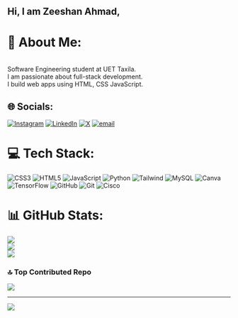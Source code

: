 ## Hi, I am Zeeshan Ahmad,

# 💫 About Me:

<br>Software Engineering student at UET Taxila.<br>I am passionate about full-stack development. <br>I build web apps using HTML, CSS JavaScript.


## 🌐 Socials:
[![Instagram](https://img.shields.io/badge/Instagram-%23E4405F.svg?logo=Instagram&logoColor=white)](https://instagram.com/thenameiszeshan) [![LinkedIn](https://img.shields.io/badge/LinkedIn-%230077B5.svg?logo=linkedin&logoColor=white)](https://linkedin.com/in/zeeshanahmad8086) [![X](https://img.shields.io/badge/X-black.svg?logo=X&logoColor=white)](https://x.com/HafizZeeshanAh7) [![email](https://img.shields.io/badge/Email-D14836?logo=gmail&logoColor=white)](mailto:zeeshanahmad8086@gmail.com) 

# 💻 Tech Stack:
![CSS3](https://img.shields.io/badge/css3-%231572B6.svg?style=for-the-badge&logo=css3&logoColor=white) ![HTML5](https://img.shields.io/badge/html5-%23E34F26.svg?style=for-the-badge&logo=html5&logoColor=white) ![JavaScript](https://img.shields.io/badge/javascript-%23323330.svg?style=for-the-badge&logo=javascript&logoColor=%23F7DF1E) ![Python](https://img.shields.io/badge/python-3670A0?style=for-the-badge&logo=python&logoColor=ffdd54) ![Tailwind](https://img.shields.io/badge/bootstrap-%238511FA.svg?style=for-the-badge&logo=bootstrap&logoColor=white) ![MySQL](https://img.shields.io/badge/mysql-4479A1.svg?style=for-the-badge&logo=mysql&logoColor=white) ![Canva](https://img.shields.io/badge/Canva-%2300C4CC.svg?style=for-the-badge&logo=Canva&logoColor=white) ![TensorFlow](https://img.shields.io/badge/TensorFlow-%23FF6F00.svg?style=for-the-badge&logo=TensorFlow&logoColor=white) ![GitHub](https://img.shields.io/badge/github-%23121011.svg?style=for-the-badge&logo=github&logoColor=white) ![Git](https://img.shields.io/badge/git-%23F05033.svg?style=for-the-badge&logo=git&logoColor=white) ![Cisco](https://img.shields.io/badge/cisco-%23049fd9.svg?style=for-the-badge&logo=cisco&logoColor=black)
# 📊 GitHub Stats:
![](https://github-readme-stats.vercel.app/api?username=ZeeshanAhmad678&theme=dark&hide_border=false&include_all_commits=true&count_private=false)<br/>
![](https://nirzak-streak-stats.vercel.app/?user=ZeeshanAhmad678&theme=dark&hide_border=false)<br/>
![](https://github-readme-stats.vercel.app/api/top-langs/?username=ZeeshanAhmad678&theme=dark&hide_border=false&include_all_commits=true&count_private=false&layout=compact)

### 🔝 Top Contributed Repo
![](https://github-contributor-stats.vercel.app/api?username=ZeeshanAhmad678&limit=5&theme=dark&combine_all_yearly_contributions=true)

---
[![](https://visitcount.itsvg.in/api?id=ZeeshanAhmad678&icon=0&color=0)](https://visitcount.itsvg.in)

<!-- Proudly created with GPRM ( https://gprm.itsvg.in ) -->
